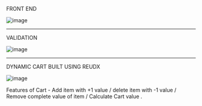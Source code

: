 FRONT END 

![image](https://user-images.githubusercontent.com/63551379/217781465-2733ba81-169c-4c87-a517-2f90498a1d3f.png)

-----------------------------------------------------------------------------------------------------

VALIDATION 

![image](https://user-images.githubusercontent.com/63551379/217781959-cc409540-1d4c-494a-88c1-2dcfbd5e1fa6.png)

-----------------------------------------------------------------------------------------------------

DYNAMIC CART BUILT USING REUDX 


![image](https://user-images.githubusercontent.com/63551379/217782225-9cde4e13-a394-4144-b336-ab13e5b48026.png)

Features of Cart - Add item with +1 value / delete item with -1 value / Remove complete value of item / Calculate Cart value .
